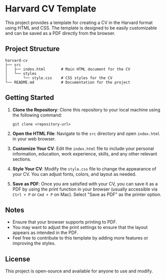 # Harvard CV Template

This project provides a template for creating a CV in the Harvard format using HTML and CSS. The template is designed to be easily customizable and can be saved as a PDF directly from the browser.

## Project Structure

```
harvard-cv
├── src
│   ├── index.html       # Main HTML document for the CV
│   └── styles
│       └── style.css    # CSS styles for the CV
└── README.md            # Documentation for the project
```

## Getting Started

1. **Clone the Repository**: 
   Clone this repository to your local machine using the following command:
   ```
   git clone <repository-url>
   ```

2. **Open the HTML File**: 
   Navigate to the `src` directory and open `index.html` in your web browser.

3. **Customize Your CV**: 
   Edit the `index.html` file to include your personal information, education, work experience, skills, and any other relevant sections.

4. **Style Your CV**: 
   Modify the `style.css` file to change the appearance of your CV. You can adjust fonts, colors, and layout as needed.

5. **Save as PDF**: 
   Once you are satisfied with your CV, you can save it as a PDF by using the print function in your browser (usually accessible via `Ctrl + P` or `Cmd + P` on Mac). Select "Save as PDF" as the printer option.

## Notes

- Ensure that your browser supports printing to PDF.
- You may want to adjust the print settings to ensure that the layout appears as intended in the PDF.
- Feel free to contribute to this template by adding more features or improving the styles. 

## License

This project is open-source and available for anyone to use and modify.